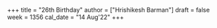 +++
title = "26th Birthday"
author = ["Hrishikesh Barman"]
draft = false
week = 1356
cal_date = "14 Aug'22"
+++
